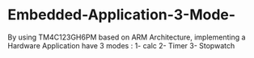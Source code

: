 # Embedded-Application-3-Mode-
By using TM4C123GH6PM based on ARM Architecture, implementing a Hardware Application have 3 modes : 1- calc 2- Timer 3- Stopwatch 
